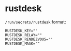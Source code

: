 # rustdesk

`/run/secrets/rustdesk` format:
```
RUSTDESK_KEY=""
RUSTDESK_RELAY=""
RUSTDESK_RENDEZVOUS=""
RUSTDESK_MASK=""
```
